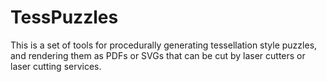 # TessPuzzles

This is a set of tools for procedurally generating tessellation style
puzzles, and rendering them as PDFs or SVGs that can be cut by laser
cutters or laser cutting services.

